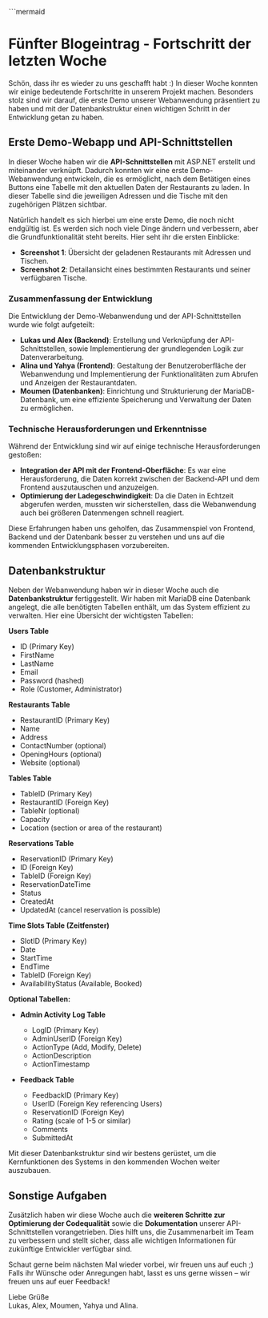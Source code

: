 ˋˋˋmermaid
# Fünfter Blogeintrag - Fortschritt der letzten Woche

Schön, dass ihr es wieder zu uns geschafft habt :) In dieser Woche konnten wir einige bedeutende Fortschritte in unserem Projekt machen. Besonders stolz sind wir darauf, die erste Demo unserer Webanwendung präsentiert zu haben und mit der Datenbankstruktur einen wichtigen Schritt in der Entwicklung getan zu haben.

## Erste Demo-Webapp und API-Schnittstellen

In dieser Woche haben wir die **API-Schnittstellen** mit ASP.NET erstellt und miteinander verknüpft. Dadurch konnten wir eine erste Demo-Webanwendung entwickeln, die es ermöglicht, nach dem Betätigen eines Buttons eine Tabelle mit den aktuellen Daten der Restaurants zu laden. In dieser Tabelle sind die jeweiligen Adressen und die Tische mit den zugehörigen Plätzen sichtbar.

Natürlich handelt es sich hierbei um eine erste Demo, die noch nicht endgültig ist. Es werden sich noch viele Dinge ändern und verbessern, aber die Grundfunktionalität steht bereits. Hier seht ihr die ersten Einblicke:

* **Screenshot 1**: Übersicht der geladenen Restaurants mit Adressen und Tischen.
* **Screenshot 2**: Detailansicht eines bestimmten Restaurants und seiner verfügbaren Tische.

### Zusammenfassung der Entwicklung

Die Entwicklung der Demo-Webanwendung und der API-Schnittstellen wurde wie folgt aufgeteilt:

- **Lukas und Alex (Backend)**: Erstellung und Verknüpfung der API-Schnittstellen, sowie Implementierung der grundlegenden Logik zur Datenverarbeitung.
- **Alina und Yahya (Frontend)**: Gestaltung der Benutzeroberfläche der Webanwendung und Implementierung der Funktionalitäten zum Abrufen und Anzeigen der Restaurantdaten.
- **Moumen (Datenbanken)**: Einrichtung und Strukturierung der MariaDB-Datenbank, um eine effiziente Speicherung und Verwaltung der Daten zu ermöglichen.

### Technische Herausforderungen und Erkenntnisse

Während der Entwicklung sind wir auf einige technische Herausforderungen gestoßen:

- **Integration der API mit der Frontend-Oberfläche**: Es war eine Herausforderung, die Daten korrekt zwischen der Backend-API und dem Frontend auszutauschen und anzuzeigen.
- **Optimierung der Ladegeschwindigkeit**: Da die Daten in Echtzeit abgerufen werden, mussten wir sicherstellen, dass die Webanwendung auch bei größeren Datenmengen schnell reagiert.

Diese Erfahrungen haben uns geholfen, das Zusammenspiel von Frontend, Backend und der Datenbank besser zu verstehen und uns auf die kommenden Entwicklungsphasen vorzubereiten.

## Datenbankstruktur

Neben der Webanwendung haben wir in dieser Woche auch die **Datenbankstruktur** fertiggestellt. Wir haben mit MariaDB eine Datenbank angelegt, die alle benötigten Tabellen enthält, um das System effizient zu verwalten. Hier eine Übersicht der wichtigsten Tabellen:

**Users Table**
- ID (Primary Key)
- FirstName
- LastName
- Email
- Password (hashed)
- Role (Customer, Administrator)

**Restaurants Table**
- RestaurantID (Primary Key)
- Name
- Address
- ContactNumber (optional)
- OpeningHours (optional)
- Website (optional)

**Tables Table**
- TableID (Primary Key)
- RestaurantID (Foreign Key)
- TableNr (optional)
- Capacity
- Location (section or area of the restaurant)

**Reservations Table**
- ReservationID (Primary Key)
- ID (Foreign Key)
- TableID (Foreign Key)
- ReservationDateTime
- Status
- CreatedAt
- UpdatedAt (cancel reservation is possible)

**Time Slots Table (Zeitfenster)**
- SlotID (Primary Key)
- Date
- StartTime
- EndTime
- TableID (Foreign Key)
- AvailabilityStatus (Available, Booked)

**Optional Tabellen:**
- **Admin Activity Log Table**
  - LogID (Primary Key)
  - AdminUserID (Foreign Key)
  - ActionType (Add, Modify, Delete)
  - ActionDescription
  - ActionTimestamp

- **Feedback Table**
  - FeedbackID (Primary Key)
  - UserID (Foreign Key referencing Users)
  - ReservationID (Foreign Key)
  - Rating (scale of 1-5 or similar)
  - Comments
  - SubmittedAt

Mit dieser Datenbankstruktur sind wir bestens gerüstet, um die Kernfunktionen des Systems in den kommenden Wochen weiter auszubauen.

## Sonstige Aufgaben

Zusätzlich haben wir diese Woche auch die **weiteren Schritte zur Optimierung der Codequalität** sowie die **Dokumentation** unserer API-Schnittstellen vorangetrieben. Dies hilft uns, die Zusammenarbeit im Team zu verbessern und stellt sicher, dass alle wichtigen Informationen für zukünftige Entwickler verfügbar sind.

Schaut gerne beim nächsten Mal wieder vorbei, wir freuen uns auf euch ;)  
Falls ihr Wünsche oder Anregungen habt, lasst es uns gerne wissen – wir freuen uns auf euer Feedback!

Liebe Grüße  
Lukas, Alex, Moumen, Yahya und Alina.
